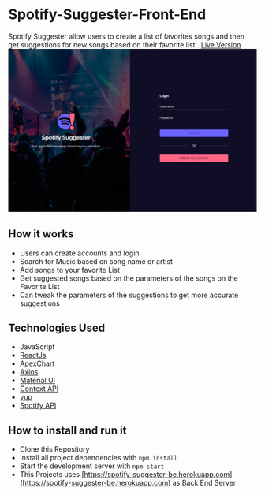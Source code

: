 # Spotify-Suggester-Front-End

Spotify Suggester allow users to create a list of favorites songs and then get suggestions for new songs based on their favorite list . [Live Version](https://spotify-suggester-fe.heroku.app)
![alt text](https://github.com/BkAngel201/portfolio-website/raw/master/images/pic04-3.jpg 'Spotify Suggester App')

## How it works

- Users can create accounts and login
- Search for Music based on song name or artist
- Add songs to your favorite List
- Get suggested songs based on the parameters of the songs on the Favorite List
- Can tweak the parameters of the suggestions to get more accurate suggestions

## Technologies Used

- JavaScript
- [ReactJs](https://es.reactjs.org/)
- [ApexChart](https://apexcharts.com/docs/react-charts/)
- [Axios](https://www.npmjs.com/package/axios)
- [Material UI](https://material-ui.com/)
- [Context API](https://reactjs.org/docs/context.html)
- [yup](https://www.npmjs.com/package/yup)
- [Spotify API](https://developer.spotify.com/documentation/web-api/)

## How to install and run it

- Clone this Repository
- Install all project dependencies with `npm install`
- Start the development server with `npm start`
- This Projects uses [https://spotify-suggester-be.herokuapp.com](https://spotify-suggester-be.herokuapp.com) as Back End Server
